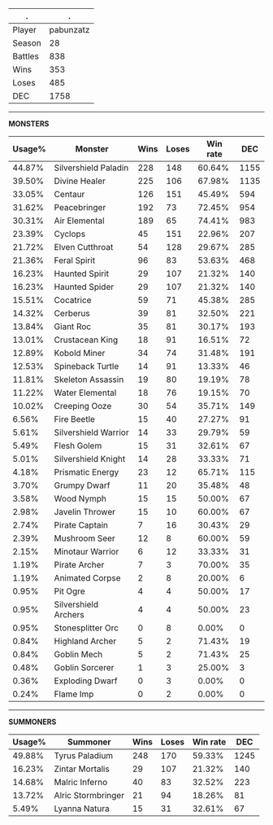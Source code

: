 .|.
|-|-
Player|pabunzatz
Season|28
Battles|838
Wins|353
Loses|485
DEC|1758

---
**MONSTERS**

Usage%|Monster|Wins|Loses|Win rate|DEC|
-|-|-|-|-|-|
44.87%|Silvershield Paladin|228|148|60.64%|1155|
39.50%|Divine Healer|225|106|67.98%|1135|
33.05%|Centaur|126|151|45.49%|594|
31.62%|Peacebringer|192|73|72.45%|954|
30.31%|Air Elemental|189|65|74.41%|983|
23.39%|Cyclops|45|151|22.96%|207|
21.72%|Elven Cutthroat|54|128|29.67%|285|
21.36%|Feral Spirit|96|83|53.63%|468|
16.23%|Haunted Spirit|29|107|21.32%|140|
16.23%|Haunted Spider|29|107|21.32%|140|
15.51%|Cocatrice|59|71|45.38%|285|
14.32%|Cerberus|39|81|32.50%|221|
13.84%|Giant Roc|35|81|30.17%|193|
13.01%|Crustacean King|18|91|16.51%|72|
12.89%|Kobold Miner|34|74|31.48%|191|
12.53%|Spineback Turtle|14|91|13.33%|46|
11.81%|Skeleton Assassin|19|80|19.19%|78|
11.22%|Water Elemental|18|76|19.15%|70|
10.02%|Creeping Ooze|30|54|35.71%|149|
6.56%|Fire Beetle|15|40|27.27%|91|
5.61%|Silvershield Warrior|14|33|29.79%|59|
5.49%|Flesh Golem|15|31|32.61%|67|
5.01%|Silvershield Knight|14|28|33.33%|71|
4.18%|Prismatic Energy|23|12|65.71%|115|
3.70%|Grumpy Dwarf|11|20|35.48%|48|
3.58%|Wood Nymph|15|15|50.00%|67|
2.98%|Javelin Thrower|15|10|60.00%|67|
2.74%|Pirate Captain|7|16|30.43%|29|
2.39%|Mushroom Seer|12|8|60.00%|59|
2.15%|Minotaur Warrior|6|12|33.33%|31|
1.19%|Pirate Archer|7|3|70.00%|35|
1.19%|Animated Corpse|2|8|20.00%|6|
0.95%|Pit Ogre|4|4|50.00%|17|
0.95%|Silvershield Archers|4|4|50.00%|23|
0.95%|Stonesplitter Orc|0|8|0.00%|0|
0.84%|Highland Archer|5|2|71.43%|19|
0.84%|Goblin Mech|5|2|71.43%|25|
0.48%|Goblin Sorcerer|1|3|25.00%|3|
0.36%|Exploding Dwarf|0|3|0.00%|0|
0.24%|Flame Imp|0|2|0.00%|0|

---
**SUMMONERS**

Usage%|Summoner|Wins|Loses|Win rate|DEC|
-|-|-|-|-|-|
49.88%|Tyrus Paladium|248|170|59.33%|1245|
16.23%|Zintar Mortalis|29|107|21.32%|140|
14.68%|Malric Inferno|40|83|32.52%|223|
13.72%|Alric Stormbringer|21|94|18.26%|81|
5.49%|Lyanna Natura|15|31|32.61%|67|

